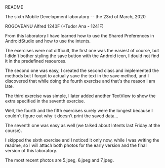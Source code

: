README

The sixth Mobile Development laboratory -- the 23rd of March, 2020

ROGOVEANU Alfred 1240F
(+Tudor Ana - 1241F)

From this laboratory I have learned how to use the Shared Preferences in AndroidStudio and how to use the intents.

The exercises were not difficult, the first one was the easiest of course, but I didn't bother styling the save button with the Android icon, I dould not find it in the predefined resources.

The second one was easy, I created the second class and implemented the methods but I forgot to actually save the text in the save method, and I discovered that while doing the fourth exercise and that's the reason I am late.

The third exercise was simple, I later added another TextView to show the extra specified in the seventh exercise.

Well, the fourth and the fifth exercises surely were the longest because I couldn't figure out why it doesn't print the saved data...

The seventh one was easy as well (we talked about Intents last Friday at the course).

I skipped the sixth exercise and I noticed it only now, while I was writing the readme, so I will attach both photos for the early version and the final version of this laboratory.

The most recent photos are 5.jpeg, 6.jpeg and 7.jpeg.

